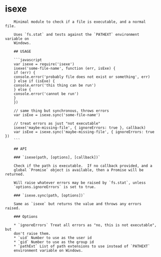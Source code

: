 # isexe

        Minimal module to check if a file is executable, and a normal file.

        Uses `fs.stat` and tests against the `PATHEXT` environment variable on
        Windows.

        ## USAGE

        ```javascript
        var isexe = require('isexe')
        isexe('some-file-name', function (err, isExe) {
        if (err) {
        console.error('probably file does not exist or something', err)
        } else if (isExe) {
        console.error('this thing can be run')
        } else {
        console.error('cannot be run')
        }
        })

        // same thing but synchronous, throws errors
        var isExe = isexe.sync('some-file-name')

        // treat errors as just "not executable"
        isexe('maybe-missing-file', { ignoreErrors: true }, callback)
        var isExe = isexe.sync('maybe-missing-file', { ignoreErrors: true })
        ```

        ## API

        ### `isexe(path, [options], [callback])`

        Check if the path is executable.  If no callback provided, and a
        global `Promise` object is available, then a Promise will be returned.

        Will raise whatever errors may be raised by `fs.stat`, unless
        `options.ignoreErrors` is set to true.

        ### `isexe.sync(path, [options])`

        Same as `isexe` but returns the value and throws any errors raised.

        ### Options

        * `ignoreErrors` Treat all errors as "no, this is not executable", but
        don't raise them.
        * `uid` Number to use as the user id
        * `gid` Number to use as the group id
        * `pathExt` List of path extensions to use instead of `PATHEXT`
        environment variable on Windows.
